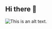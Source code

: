 ## Hi there 👋
![This is an alt text.](https://i.pinimg.com/474x/a3/f6/9f/a3f69fa392a46410018c596792865733.jpg "um desenho animado de um homem narigudo e careca com peruca de cachos loiros com uma fantasia de princesa rosa e cheia de purpurinas com asas de borboleta e coroa com expressao de tedio")

<!--
**sarahlinda22/sarahlinda22** is a ✨ _special_ ✨ repository because its `README.md` (this file) appears on your GitHub profile.

Here are some ideas to get you started:

- 🔭 I’m currently working on ...
- 🌱 I’m currently learning ...
- 👯 I’m looking to collaborate on ...
- 🤔 I’m looking for help with ...
- 💬 Ask me about ...
- 📫 How to reach me: ...
- 😄 Pronouns: ...
- ⚡ Fun fact: ...
-->
